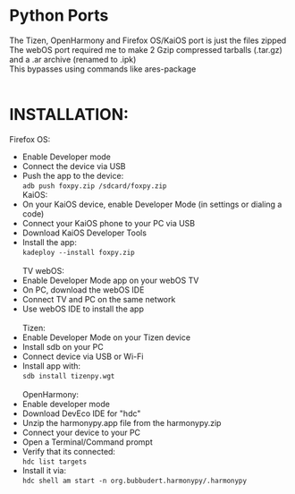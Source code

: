 # Python Ports
The Tizen, OpenHarmony and Firefox OS/KaiOS port is just the files zipped <br>
The webOS port required me to make 2 Gzip compressed tarballs (.tar.gz) and a .ar archive (renamed to .ipk) <br>
This bypasses using commands like ares-package <br>
<br>
# INSTALLATION: <br>
Firefox OS: <br>
- Enable Developer mode <br>
- Connect the device via USB <br>
- Push the app to the device:<br>
   ```adb push foxpy.zip /sdcard/foxpy.zip``` <br>
KaiOS: <br>
 - On your KaiOS device, enable Developer Mode (in settings or dialing a code) <br>
 - Connect your KaiOS phone to your PC via USB <br>
 - Download KaiOS Developer Tools <br>
 - Install the app: <br>
    ```kadeploy --install foxpy.zip``` <br>
   <br>
TV webOS: <br>
- Enable Developer Mode app on your webOS TV <br>
- On PC, download the webOS IDE <br>
- Connect TV and PC on the same network <br>
- Use webOS IDE to install the app <br>
   <br>
Tizen: <br>
- Enable Developer Mode on your Tizen device <br>
- Install sdb on your PC <br>
- Connect device via USB or Wi-Fi <br>
- Install app with: <br>
  ```sdb install tizenpy.wgt``` <br>
   <br>
   OpenHarmony: <br>
- Enable developer mode <br>
- Download DevEco IDE for "hdc" <br>
- Unzip the harmonypy.app file from the harmonypy.zip <br>
- Connect your device to your PC <br>
- Open a Terminal/Command prompt <br>
- Verify that its connected: <br>
   ```hdc list targets``` <br>
- Install it via: <br>
  ```hdc shell am start -n org.bubbudert.harmonypy/.harmonypy``` <br>

